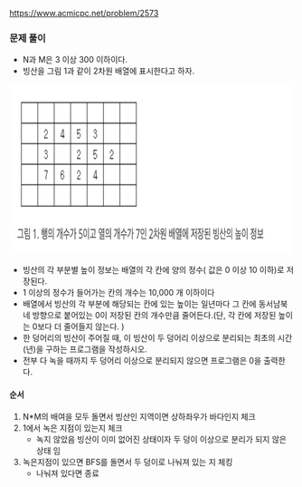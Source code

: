 https://www.acmicpc.net/problem/2573

### 문제 풀이
- N과 M은 3 이상 300 이하이다.
- 빙산을 그림 1과 같이 2차원 배열에 표시한다고 하자. 

<img src="./img.png" width="500" height="300">

- 빙산의 각 부분별 높이 정보는 배열의 각 칸에 양의 정수( 값은 0 이상 10 이하)로 저장된다. 
- 1 이상의 정수가 들어가는 칸의 개수는 10,000 개 이하이다
- 배열에서 빙산의 각 부분에 해당되는 칸에 있는 높이는 일년마다 그 칸에 동서남북 네 방향으로 붙어있는 0이 저장된 칸의 개수만큼 줄어든다.(단, 각 칸에 저장된 높이는 0보다 더 줄어들지 않는다. )
- 한 덩어리의 빙산이 주어질 때, 이 빙산이 두 덩어리 이상으로 분리되는 최초의 시간(년)을 구하는 프로그램을 작성하시오. 
- 전부 다 녹을 때까지 두 덩어리 이상으로 분리되지 않으면 프로그램은 0을 출력한다.

#### 순서
1. N*M의 배여을 모두 돌면서 빙산인 지역이면 상하좌우가 바다인지 체크
2. 1에서 녹은 지점이 있는지 체크
    - 녹지 않았음 빙산이 이미 없어진 상태이자 두 덩이 이상으로 분리가 되지 않은 상태 임
3. 녹은지점이 있으면 BFS를 돌면서 두 덩이로 나눠져 있는 지 체킹
    - 나눠져 있다면 종료 



